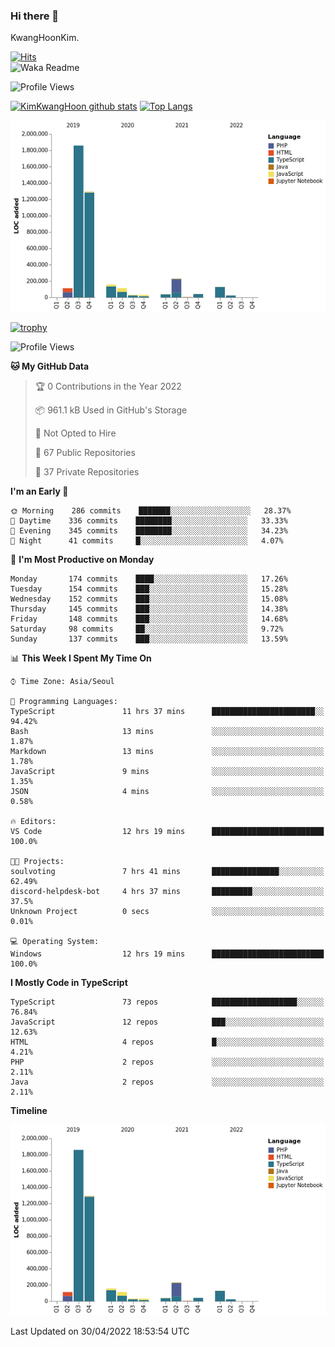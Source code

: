### Hi there 👋

KwangHoonKim.

[![Hits](https://hits.seeyoufarm.com/api/count/incr/badge.svg?url=https%3A%2F%2Fgithub.com%2Frhkdgns95)](https://hits.seeyoufarm.com)  
![Waka Readme](https://github.com/rhkdgns95/rhkdgns95/workflows/Waka%20Readme/badge.svg)

![Profile Views](http://img.shields.io/badge/Profile%20Views-0-blue)

[![KimKwangHoon github stats](https://github-readme-stats.vercel.app/api?username=rhkdgns95&show_icons=true)](https://github.com/rhkdgns95/github-readme-stats)   [![Top Langs](https://github-readme-stats.vercel.app/api/top-langs/?username=rhkdgns95&layout=compact)](https://github.com/rhkdgns95/github-readme-stats)   


![Chart not found](https://raw.githubusercontent.com/rhkdgns95/rhkdgns95/master/charts/bar_graph.png) 

[![trophy](https://github-profile-trophy.vercel.app/?username=rhkdgns95)](https://github.com/rhkdgns95/github-profile-trophy)

<!--START_SECTION:waka-->
![Profile Views](http://img.shields.io/badge/Profile%20Views-2-blue)

**🐱 My GitHub Data** 

> 🏆 0 Contributions in the Year 2022
 > 
> 📦 961.1 kB Used in GitHub's Storage 
 > 
> 🚫 Not Opted to Hire
 > 
> 📜 67 Public Repositories 
 > 
> 🔑 37 Private Repositories  
 > 
**I'm an Early 🐤** 

```text
🌞 Morning    286 commits    ███████░░░░░░░░░░░░░░░░░░   28.37% 
🌆 Daytime    336 commits    ████████░░░░░░░░░░░░░░░░░   33.33% 
🌃 Evening    345 commits    ████████░░░░░░░░░░░░░░░░░   34.23% 
🌙 Night      41 commits     █░░░░░░░░░░░░░░░░░░░░░░░░   4.07%

```
📅 **I'm Most Productive on Monday** 

```text
Monday       174 commits    ████░░░░░░░░░░░░░░░░░░░░░   17.26% 
Tuesday      154 commits    ███░░░░░░░░░░░░░░░░░░░░░░   15.28% 
Wednesday    152 commits    ███░░░░░░░░░░░░░░░░░░░░░░   15.08% 
Thursday     145 commits    ███░░░░░░░░░░░░░░░░░░░░░░   14.38% 
Friday       148 commits    ███░░░░░░░░░░░░░░░░░░░░░░   14.68% 
Saturday     98 commits     ██░░░░░░░░░░░░░░░░░░░░░░░   9.72% 
Sunday       137 commits    ███░░░░░░░░░░░░░░░░░░░░░░   13.59%

```


📊 **This Week I Spent My Time On** 

```text
⌚︎ Time Zone: Asia/Seoul

💬 Programming Languages: 
TypeScript               11 hrs 37 mins      ███████████████████████░░   94.42% 
Bash                     13 mins             ░░░░░░░░░░░░░░░░░░░░░░░░░   1.87% 
Markdown                 13 mins             ░░░░░░░░░░░░░░░░░░░░░░░░░   1.78% 
JavaScript               9 mins              ░░░░░░░░░░░░░░░░░░░░░░░░░   1.35% 
JSON                     4 mins              ░░░░░░░░░░░░░░░░░░░░░░░░░   0.58%

🔥 Editors: 
VS Code                  12 hrs 19 mins      █████████████████████████   100.0%

🐱‍💻 Projects: 
soulvoting               7 hrs 41 mins       ███████████████░░░░░░░░░░   62.49% 
discord-helpdesk-bot     4 hrs 37 mins       █████████░░░░░░░░░░░░░░░░   37.5% 
Unknown Project          0 secs              ░░░░░░░░░░░░░░░░░░░░░░░░░   0.01%

💻 Operating System: 
Windows                  12 hrs 19 mins      █████████████████████████   100.0%

```

**I Mostly Code in TypeScript** 

```text
TypeScript               73 repos            ███████████████████░░░░░░   76.84% 
JavaScript               12 repos            ███░░░░░░░░░░░░░░░░░░░░░░   12.63% 
HTML                     4 repos             █░░░░░░░░░░░░░░░░░░░░░░░░   4.21% 
PHP                      2 repos             ░░░░░░░░░░░░░░░░░░░░░░░░░   2.11% 
Java                     2 repos             ░░░░░░░░░░░░░░░░░░░░░░░░░   2.11%

```


**Timeline**

![Chart not found](https://raw.githubusercontent.com/rhkdgns95/rhkdgns95/master/charts/bar_graph.png) 


 Last Updated on 30/04/2022 18:53:54 UTC
<!--END_SECTION:waka-->
